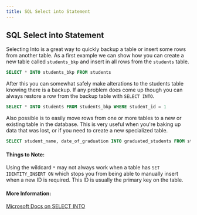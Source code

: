 ```yaml
---
title: SQL Select into Statement
---
```

## SQL Select into Statement

<!-- The article goes here, in GitHub-flavored Markdown. Feel free to add YouTube videos, images, and CodePen/JSBin embeds  -->
Selecting Into is a great way to quickly backup a table or insert some rows from another table. As a first example we can show how you can create a new table called `students_bkp` and insert in all rows from the `students` table.

```sql
SELECT * INTO students_bkp FROM students
```

After this you can somewhat safely make alterations to the students table knowing there is a backup. If any problem does come up though you can always restore a row from the backup table with `SELECT INTO`.

```sql
SELECT * INTO students FROM students_bkp WHERE student_id = 1
```

Also possible is to easily move rows from one or more tables to a new or existing table in the database. This is very useful when you're baking up data that was lost, or if you need to create a new specialized table.

```sql
SELECT student_name, date_of_graduation INTO graduated_students FROM students WHERE date_of_graduation < GETDATE()
```

#### Things to Note:
Using the wildcard `*` may not always work when a table has `SET IDENTITY_INSERT ON` which stops you from being able to manually insert when a new ID is required. This ID is usually the primary key on the table.

#### More Information:
<!-- Please add any articles you think might be helpful to read before writing the article -->
[Microsoft Docs on SELECT INTO](https://docs.microsoft.com/en-us/sql/t-sql/queries/select-into-clause-transact-sql)

